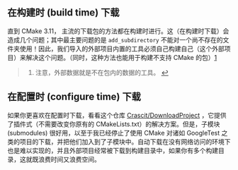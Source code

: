 ## 在构建时 (build time) 下载

直到 CMake 3.11， 主流的下载包的方法都在构建时进行。这（在构建时下载）会造成几个问题；其中最主要问题的是 `add_subdirectory` 不能对一个尚不存在的文件夹使用！因此，我们导入的外部项目内置的工具必须自己构建自己（这个外部项目）来解决这个问题。（同时，这种方法也能用于构建不支持 CMake 的包）[1](https://modern-cmake-cn.github.io/Modern-CMake-zh_CN/chapters/projects/download.html#fn_1)

> 1. 注意，外部数据就是不在包内的数据的工具。 [↩](https://modern-cmake-cn.github.io/Modern-CMake-zh_CN/chapters/projects/download.html#reffn_1 "Jump back to footnote [1] in the text.")

## 在配置时 (configure time) 下载

如果你更喜欢在配置时下载，看看这个仓库 [Crascit/DownloadProject](https://github.com/Crascit/DownloadProject) ，它提供了插件式（不需要改变你原有的 CMakeLists.txt）的解决方案。但是，子模块 (submodules) 很好用，以至于我已经停止了使用 CMake 对诸如 GoogleTest 之类的项目的下载，并把他们加入到了子模块中。自动下载在没有网络访问的环境下也是难以实现的，并且外部项目经常被下载到构建目录中，如果你有多个构建目录，这就既浪费时间又浪费空间。